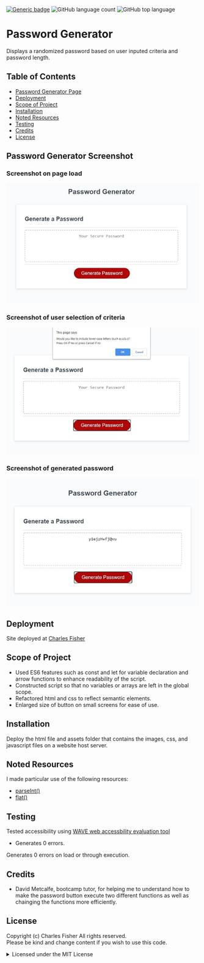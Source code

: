 [![Generic badge](https://img.shields.io/badge/license-MIT-<COLOR>.svg)](#license)
![GitHub language count](https://img.shields.io/github/languages/count/cdfishe1/password-generator)
![GitHub top language](https://img.shields.io/github/languages/top/cdfishe1/password-generator)


# Password Generator

Displays a randomized password based on user inputed criteria and password length.

## Table of Contents
* [Password Generator Page](#password-generator-screenshot)
* [Deployment](#deployment)
* [Scope of Project](#scope-of-project)
* [Installation](#installation)
* [Noted Resources](#noted-resources)
* [Testing](#testing)
* [Credits](#credits)
* [License](#license)

## Password Generator Screenshot

### Screenshot on page load
![Screenshot of page load](assets/images/initial-screenshot.jpg)

### Screenshot of user selection of criteria
![Screenshot of user selection](assets/images/selection-screenshot.jpg)

### Screenshot of generated password
![Screenshot of generated password](assets/images/generated-screenshot.jpg)

## Deployment

Site deployed at [Charles Fisher](https://cdfishe1.github.io/password-generator/)

## Scope of Project

* Used ES6 features such as const and let for variable declaration and arrow functions to enhance readability of the script.
* Constructed script so that no variables or arrays are left in the global scope.
* Refactored html and css to reflect semantic elements.
* Enlarged size of button on small screens for ease of use.


## Installation

Deploy the html file and assets folder that contains the images, css, and javascript files on a website host server.

## Noted Resources

I made particular use of the following resources:

* [parseInt()](https://developer.mozilla.org/en-US/docs/Web/JavaScript/Reference/Global_Objects/parseInt)
* [flat()](https://developer.mozilla.org/en-US/docs/Web/JavaScript/Reference/Global_Objects/Array/flat)


## Testing

Tested accessibility using [WAVE web accessbility evaluation tool](https://wave.webaim.org/report#/https://cdfishe1.github.io/password-generator/)

* Generates 0 errors.

Generates 0 errors on load or through execution.

## Credits

* David Metcalfe, bootcamp tutor, for helping me to understand how to make the password button execute two different functions as well as chainging the functions more efficiently.

## License

Copyright (c) Charles Fisher All rights reserved.<br>
Please be kind and change content if you wish to use this code.

<details><summary>Licensed under the MIT License</summary>

Copyright (c) 2021 - present | Horizon Social Solution Services Inc.

<blockquote>
Permission is hereby granted, free of charge, to any person obtaining a copy
of this software and associated documentation files (the "Software"), to deal
in the Software without restriction, including without limitation the rights
to use, copy, modify, merge, publish, distribute, sublicense, and/or sell
copies of the Software, and to permit persons to whom the Software is
furnished to do so, subject to the following conditions:

The above copyright notice and this permission notice shall be included in all
copies or substantial portions of the Software.

THE SOFTWARE IS PROVIDED "AS IS", WITHOUT WARRANTY OF ANY KIND, EXPRESS OR
IMPLIED, INCLUDING BUT NOT LIMITED TO THE WARRANTIES OF MERCHANTABILITY,
FITNESS FOR A PARTICULAR PURPOSE AND NONINFRINGEMENT. IN NO EVENT SHALL THE
AUTHORS OR COPYRIGHT HOLDERS BE LIABLE FOR ANY CLAIM, DAMAGES OR OTHER
LIABILITY, WHETHER IN AN ACTION OF CONTRACT, TORT OR OTHERWISE, ARISING FROM,
OUT OF OR IN CONNECTION WITH THE SOFTWARE OR THE USE OR OTHER DEALINGS IN THE
SOFTWARE.
</blockquote>
</details>

